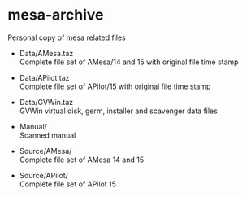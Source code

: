 # mesa-archive
Personal copy of mesa related files

* Data/AMesa.taz  
  Complete file set of AMesa/14 and 15 with original file time stamp  


* Data/APilot.taz  
  Complete file set of APilot/15 with original file time stamp


* Data/GVWin.taz  
  GVWin virtual disk, germ, installer and scavenger data files


* Manual/  
  Scanned manual


* Source/AMesa/  
  Complete file set of AMesa 14 and 15


* Source/APilot/  
  Complete file set of APilot 15

